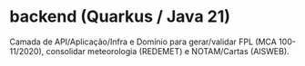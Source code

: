 # backend (Quarkus / Java 21)

Camada de API/Aplicação/Infra e Domínio para gerar/validar FPL (MCA 100-11/2020),
consolidar meteorologia (REDEMET) e NOTAM/Cartas (AISWEB).

